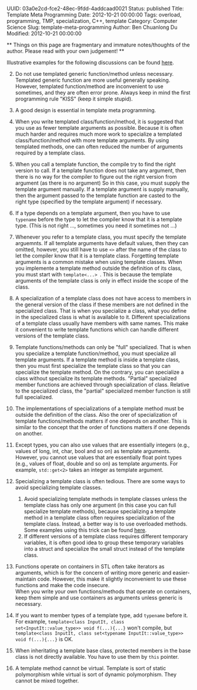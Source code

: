 UUID: 03a0e2cd-fce2-48ec-9fdd-4addcaad0021
Status: published
Title: Template Meta Programming
Date: 2012-10-21 00:00:00
Tags: overload, programming, TMP, specialization, C++, template
Category: Computer Science
Slug: template-meta-programming
Author: Ben Chuanlong Du
Modified: 2012-10-21 00:00:00

**
Things on this page are
fragmentary and immature notes/thoughts of the author.
Please read with your own judgement!
**


Illustrative examples for the following discussions can be found 
[here](https://github.com/dclong/cearn/tree/master/template).

2. Do not use templated generic function/method unless necessary. 
Templated generic function are more useful generally speaking.
However, templated function/method are inconvenient to use sometimes,
and they are often error prone.
Always keep in mind the first programming rule "KISS" (keep it simple stupid).

0. A good design is essential in template meta programming. 

1. When you write templated class/function/method, 
it is suggested that you use as fewer template arguments as possible. 
Because it is often much harder and requires much more work to specialize a 
templated class/function/method with more template arguments. 
By using templated methods, one can often reduced the number of arguments 
required by a template class. 

1. When you call a template function,
the compile try to find the right version to call.
If a template function does not take any argument,
then there is no way for the compiler to figure out the right version from argument (as there is no argument)
So in this case, 
you must supply the template argument manually.
If a template argument is supply manually,
then the argument passed to the template function are
casted to the right type (specified by the template argument) if necessary.

3. If a type depends on a template argument, 
then you have to use `typename` before the type to let the compiler 
know that it is a template type. (This is not right ..., sometimes you need it sometimes not ...)

5. Whenever you refer to a template class, 
you must specify the template arguemnts. 
If all template arguments have default values, 
then they can omitted, 
however, you still have to use `<>` after the name of the class
to let the compiler know that it is a template class.
Forgetting template arguments is a common mistake when using template classes. 
When you implemente a template method outside the definition of its class,
you must start with `template<...> `.
This is because the template arguments of the template class is only in effect
inside the scope of the class. 

6. A specialization of a template class does not have access to members in the 
general version of the class if these members are not defined in the specialized class.
That is when you specialize a class, 
what you define in the specialized class is what is available to it.
Different specializations of a template class usually have members with same names. 
This make it convenient to write template functions which can 
handle different versions of the template class. 

7. Template functions/methods can only be "full" specialized. 
That is when you specialize a template function/method, 
you must specialize all template arguments. 
If a template method is inside a template class, 
then you must first specialize the template class so that
you can specialize the template method. 
On the contrary, you can specialize a class without specialize 
its template methods. 
"Partial" specialized member functions are achieved through specialization of class.
Relative to the specialized class, 
the "partial" specialized member function is still full specialized. 

4. The implementations of specializations of a template method must be outside 
the definition of the class. 
Also the orer of specialization of template functions/methods
matters if one depends on another.
This is similar to the concept that the order of functions matters if one depends 
on another.

9. Except types, you can also use values that are essentially integers 
(e.g., values of long, int, char, bool and so on) as template arguments.
However, you cannot use values that are essentially float point types 
(e.g., values of float, double and so on) as template arguments. 
For example, `std::get<2>` takes an integer as template argument. 

10. Specializing a template class is often tedious. 
There are some ways to avoid specializing template classes. 
	1. Avoid specializing template methods in template classes unless the template class has only one argument 
	(in this case you can full specialize template methods), 
	because specializing a template method in a template class often 
	requires specialization of the template class. 
	Instead, a better way is to use overloaded methods. 
	Some examples using this trick can be found 
	[here](https://github.com/dclong/cearn/tree/master/template/overload-vs-specialization).
	2. If different versions of a template class requires different temporary variables, 
	it is often good idea to group these temporary variables into a struct and specialize 
	the small struct instead of the template class.

11. Functions operate on containers in STL often take iterators as arguments,
which is for the concern of writing more generic and easier-maintain code. 
However, this make it slightly inconvenient to use these functions and 
make the code insecure.  
When you write your own functions/methods that operate on containers, 
keep them simple and use containers as arguments unless generic is necessary. 

12. If you want to member types of a template type, add `typename` before it. 
For example, `template<class InputIt, class set<InputIt::value_type>> void f(...){...}` won't compile, 
but `template<class InputIt, class set<typename InputIt::value_type>> void f(...){...}` is OK.

13. When inheritating a template base class, 
protected members in the base class is not directly available.
You have to use them by `this` pointer. 

14. A template method cannot be virtual. 
Template is sort of static polymorphism while virtual is sort of dynamic polymorphism.
They cannot be mixed together. 



